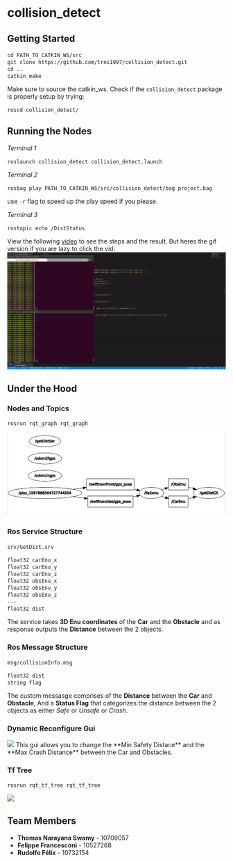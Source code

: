 # collision_detect

## Getting Started
```
cd PATH_TO_CATKIN_WS/src
git clone https://github.com/trns1997/collision_detect.git
cd ..
catkin_make 
```
Make sure to source the catkin_ws. Check if the `collision_detect` package is properly setup by trying:
```
roscd collision_detect/
```

## Running the Nodes
*Terminal 1*
```
roslaunch collision_detect collision_detect.launch
```
*Terminal 2*
```
rosbag play PATH_TO_CATKIN_WS/src/collision_detect/bag project.bag
```
use `-r` flag to speed up the play speed if you please.

*Terminal 3*
```
rostopic echo /DistStatus
```
View the following [video](https://github.com/trns1997/collision_detect/blob/master/media/demoVideo.mp4) to see the steps and the result. But heres the gif version if you are lazy to click the vid:
<img src= https://github.com/trns1997/collision_detect/blob/master/media/demoVid.gif/>

## Under the Hood

### Nodes and Topics
```
rosrun rqt_graph rqt_graph
```
<img src=https://github.com/trns1997/collision_detect/blob/master/media/rqt_graph.png>

### Ros Service Structure
```srv/GetDist.srv```
```
float32 carEnu_x
float32 carEnu_y
float32 carEnu_z
float32 obsEnu_x
float32 obsEnu_y
float32 obsEnu_z
---
float32 dist  
```
The service takes **3D Enu coordinates** of the **Car** and the **Obstacle** and as response outputs the **Distance** between the 2 objects.

### Ros Message Structure
```msg/collisionInfo.msg```
```
float32 dist
string flag
```
The custom messasge comprises of the **Distance** between the **Car** and **Obstacle**, And a **Status Flag** that categorizes the distance between the 2 objects as either *Safe* or *Unsafe* or *Crash*.

### Dynamic Reconfigure Gui
<img src=https://github.com/trns1997/collision_detect/blob/master/media/reconf_gui.png>
This gui allows you to change the **Min Safety Distace** and the **Max Crash Distance** between the Car and Obstacles.

### Tf Tree
```
rosrun rqt_tf_tree rqt_tf_tree
```
<img src=https://github.com/trns1997/collision_detect/blob/master/media/tf_tree.png>

## Team Members
* **Thomas Narayana Swamy** - 10709057
* **Felippe Francesconi** - 10527268
* **Rudolfo Félix**  - 10732154

